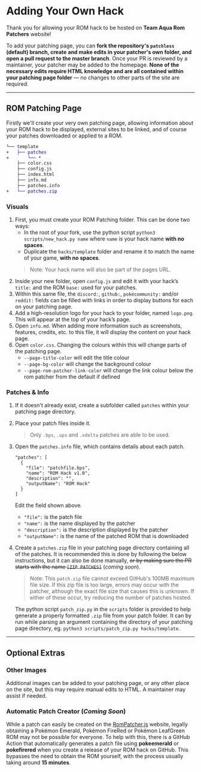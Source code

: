 # Adding Your Own Hack

Thank you for allowing your ROM hack to be hosted on **Team Aqua Rom Patchers** website!  

To add your patching page, you can **fork the repository's `patchless` (default) branch, create and make edits in your patcher's own folder, and open a pull request to the master branch**. Once your PR is reviewed by a maintainer, your patcher may be added to the homepage. **None of the necessary edits require HTML knowledge and are all contained within your patching page folder** — no changes to other parts of the site are required.

---

## ROM Patching Page
Firstly we'll create your very own patching page, allowing information about your ROM hack to be displayed, external sites to be linked, and of course your patches downloaded or applied to a ROM.
```diff
└── template
+   ├── patches
+       └── *
    ├── color.css
    ├── config.js
    ├── index.html
    ├── info.md
    ├── patches.info
+   └── patches.zip
```
### Visuals
1. First, you must create your ROM Patching folder. This can be done two ways:
    - In the root of your fork, use the python script `python3 scripts/new_hack.py name` where `name` is your hack name **with no spaces**.
    - Duplicate the `hacks/template` folder and rename it to match the name of your game, **with no spaces**.
    > Note: Your hack name will also be part of the pages URL.
2. Inside your new folder, open `config.js` and edit it with your hack’s `title:` and the ROM `base:` used for your patches.
3. Within this same file, the `discord:`, `github:`, `pokécommunity:` and/or `reddit:` fields can be filled with links in order to display buttons for each on your patching page.
4. Add a high-resolution logo for your hack to your folder, named `logo.png`. This will appear at the top of your hack’s page.
5. Open `info.md`. When adding more information such as screenshots, features, credits, etc. to this file, it will display the content on your hack page.
6. Open `color.css`. Changing the colours within this will change parts of the patching page.
    - `--page-title-color` will edit the title colour
    - `--page-bg-color` will change the background colour
    - `--page-rom-patcher-link-color` will change the link colour below the rom patcher from the default if defined

### Patches & Info
1. If it doesn't already exist, create a subfolder called `patches` within your patching page directory.
2. Place your patch files inside it.
    > Only `.bps`, `.ups` and `.xdelta` patches are able to be used.
3. Open the `patches.info` file, which contains details about each patch.
    ```
    "patches": [
      {
        "file": "patchfile.bps",
        "name": "ROM Hack v1.0",
        "description": "",
        "outputName": "ROM Hack"
      }
    ]
    ```
    Edit the field shown above.
    - `"file":` is the patch file
    - `"name":` is the name displayed by the patcher
    - `"description":` is the description displayed by the patcher
    - `"outputName":` is the name of the patched ROM that is downloaded
4. Create a `patches.zip` file in your patching page directory containing all of the patches. It is recommended this is done by following the below instructions, but it can also be done manually, ~~or by making sure the PR starts with the name `[ZIP PATCHES]`~~ (*coming soon*).
    > Note:
    > This `patch.zip` file cannot exceed GitHub's 100MB maximum file size.
    > If this zip file is too large, errors may occur with the patcher, although the exact file size that causes this is unknown.
    > If either of these occur, try reducing the number of patches hosted.
    
    The python script `patch_zip.py` in the `scripts` folder is provided to help generate a properly formatted `.zip` file from your patch folder. It can by run while parsing an argument containing the directory of your patching page directory, eg. `python3 scripts/patch_zip.py hacks/template`.

---

## Optional Extras
### Other Images
Additional images can be added to your patching page, or any other place on the site, but this may require manual edits to HTML. A maintainer may assist if needed.

### Automatic Patch Creator (*Coming Soon*)
While a patch can easily be created on the [RomPatcher.js](https://www.marcrobledo.com/RomPatcher.js/) website, legally obtaining a Pokémon Emerald, Pokémon FireRed or Pokémon LeafGreen ROM may not be possible for everyone. To help with this, there is a GitHub Action that automatically generates a patch file using **pokeemerald** or **pokefirered** when you create a release of your ROM hack on GitHub. This bypasses the need to obtain the ROM yourself, with the process usually taking around **15 minutes**.

